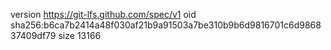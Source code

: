 version https://git-lfs.github.com/spec/v1
oid sha256:b6ca7b2414a48f030af21b9a91503a7be310b9b6d9816701c6d986837409df79
size 13166
